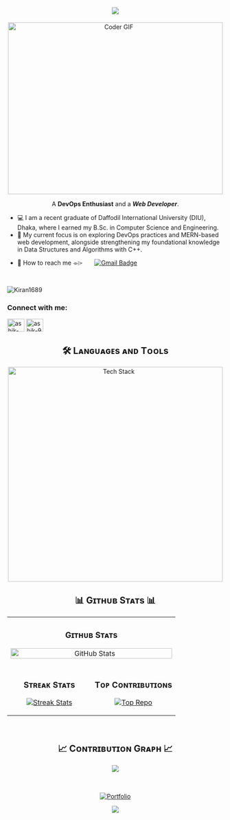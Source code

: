<!-- <h2 align="center"> <span><img src="https://github.com/TheDudeThatCode/TheDudeThatCode/blob/master/Assets/Earth.gif" width="24px"></span>  ٱلسَّلَامُ عَلَيْكُمْ! </h2> -->

<h1 align="center">
  <a href="https://git.io/typing-svg">
    <img src="https://readme-typing-svg.herokuapp.com/?lines=Hello,+There!+👋;I'm+Ashik+Ahammad...;&center=true&size=30">
  </a>
</h1>

  <p align="center">
  <img src="https://media.giphy.com/media/SWoSkN6DxTszqIKEqv/giphy.gif" alt="Coder GIF" width="500" height="400">
</p>
<p align="center">A <strong>DevOps Enthusiast</strong> and a <em><strong>Web Developer</strong></em>.</p>

<ul>
<li>💻 I am a recent graduate of Daffodil International University (DIU), Dhaka, where I earned my B.Sc. in Computer Science and Engineering.</li>
<li>🌱 My current focus is on exploring DevOps practices and MERN-based web development, alongside strengthening my foundational knowledge in Data Structures and Algorithms with C++.</li>
</ul>

- 📩 How to reach me ⌯⌲ &nbsp; &nbsp; &nbsp;   [![Gmail Badge](https://img.shields.io/badge/-ashik19ahammad@gmail.com-c14438?style=flat-square&logo=Gmail&logoColor=white&link=mailto:ashik19ahammad@gmail.com)](mailto:ashik19ahammad@gmail.com)

</br>


<p align="left">
  <img src="https://komarev.com/ghpvc/?username=ashik-ahammad&amp;label=Profile%20views&amp;color=770677&amp;style=for-the-badge&amp;logo=star" alt="Kiran1689" style="padding-right:20px;"> </p>

<h3 align="left">Connect with me:</h3>
<p align="left">
<a href="https://linkedin.com/in/ashik-ahammad" target="blank"><img align="center" src="https://raw.githubusercontent.com/rahuldkjain/github-profile-readme-generator/master/src/images/icons/Social/linked-in-alt.svg" alt="ashik-ahammad" height="30" width="40" /></a>
<a href="https://www.leetcode.com/ashik-9" target="blank"><img align="center" src="https://raw.githubusercontent.com/rahuldkjain/github-profile-readme-generator/master/src/images/icons/Social/leet-code.svg" alt="ashik-9" height="30" width="40" /></a>
</p>

<h2 align="center">🛠️ Lᴀɴɢᴜᴀɢᴇs ᴀɴᴅ Tᴏᴏʟs</h2> 
<p align="center">
  <img width="500px" src="https://skillicons.dev/icons?i=cpp,js,react,mysql,nodejs,html,css,tailwind,git,github,gitlab,linux,bash,aws,docker,githubactions,jenkins,ansible,terraform,kubernetes&perline=10" alt="Tech Stack" />
</p>


<!-- <img src="https://github-readme-stats.vercel.app/api/top-langs/?username=ashik-ahammad&amp;theme=tokyonight&amp;layout=compact" alt="Most Used Languages"></p> -->

<h2 align="center">📊 Gɪᴛʜᴜʙ Sᴛᴀᴛs 📊</h2>

<table width="100%">
  <tr>
    <td colspan="2">
      <h3 align="center"><strong>Gɪᴛʜᴜʙ Sᴛᴀᴛs</strong></h3>
      <p align="center">
        <a href="https://github.com/ashik-ahammad">
          <img align="middle" width="100%" src="https://github-readme-stats.vercel.app/api?username=ashik-ahammad&amp;count_private=true&amp;show_icons=true&amp;theme=nightowl" alt="GitHub Stats">
        </a>
      </p>
    </td>
  </tr>
  <tr>
    <td width="50%">
      <h3 align="center"><strong>Sᴛʀᴇᴀᴋ Sᴛᴀᴛs</strong></h3>
      <p align="center">
        <a href="https://github.com/ashik-ahammad">
          <img align="middle" src="https://streak-stats.demolab.com?user=ashik-ahammad&amp;theme=nightowl" alt="Streak Stats">
        </a>
      </p>
    </td>
    <td width="50%">
      <h3 align="center"><strong>Tᴏᴘ Cᴏɴᴛʀɪʙᴜᴛɪᴏɴs</strong></h3>
      <p align="center">
        <a href="https://github.com/ashik-ahammad">
          <img align="middle" src="https://github-contributor-stats.vercel.app/api?username=ashik-ahammad&amp;limit=3&amp;theme=nightowl&amp;show_owner=true&amp;combine_all_yearly_contributions=true" alt="Top Repo">
        </a>
      </p>
    </td>
  </tr>
</table>


<br>
<!--Contribution Graph-->
<h2 align="center">📈 Cᴏɴᴛʀɪʙᴜᴛɪᴏɴ Gʀᴀᴘʜ 📈</h2>
<div align="center">
    <img src="https://github-readme-activity-graph.vercel.app/graph?username=ashik-ahammad&amp;bg_color=011627&amp;color=79d3c3&amp;line=c792ea&amp;point=ffeb95&amp;area=true&amp;hide_border=false" border-radius="15">
</div>

<!--<h3 align="center"><a target="_blank" href="https://ashik-ahammad.github.io/portfolio/">Feel free to browse my portfolio to understand my professional background!</a> </h3> -->

<br>
<br>

<p align="center">
  <a href="https://ashik-ahammad.github.io/portfolio/">
    <img alt="Portfolio" src="https://img.shields.io/badge/To%20Visit%20My%20Portfolio-%20Click%20Here-f4cccc?style=for-the-badge" />
  </a>
</p>


<p align="center">
  <img src="https://capsule-render.vercel.app/api?type=waving&amp;color=gradient&amp;height=65&amp;section=footer">
</p>
